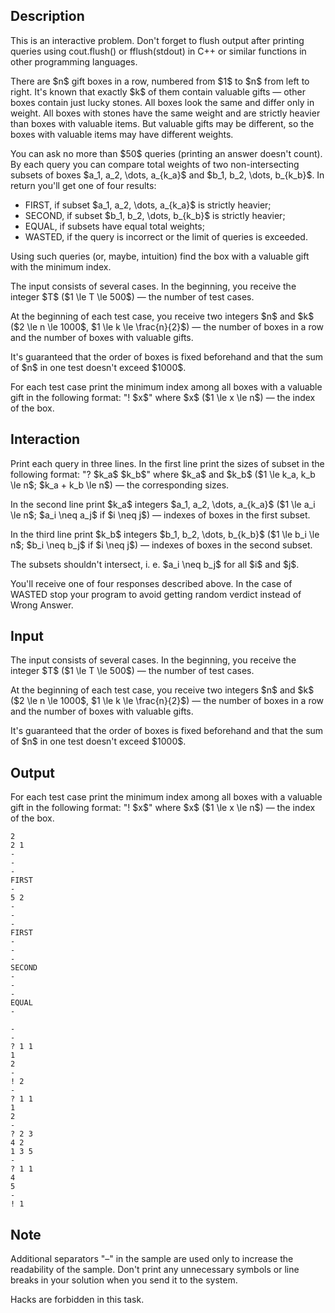 ## Description

<div><p><span class="tex-font-style-it">This is an interactive problem. Don't forget to flush output after printing queries using <span class="tex-font-style-tt">cout.flush()</span> or <span class="tex-font-style-tt">fflush(stdout)</span> in <span class="tex-font-style-tt">C++</span> or similar functions in other programming languages.</span></p><p>There are $n$ gift boxes in a row, numbered from $1$ to $n$ from left to right. It's known that exactly $k$ of them contain valuable gifts&nbsp;— other boxes contain just lucky stones. All boxes look the same and differ only in weight. All <span class="tex-font-style-it">boxes with stones have the same weight and are strictly heavier</span> than boxes with valuable items. But valuable gifts may be different, so the boxes with valuable items may have different weights.</p><p>You can ask no more than $50$ queries (printing an answer doesn't count). By each query you can compare total weights of two non-intersecting subsets of boxes $a_1, a_2, \dots, a_{k_a}$ and $b_1, b_2, \dots, b_{k_b}$. In return you'll get one of four results:</p><ul> <li> <span class="tex-font-style-tt">FIRST</span>, if subset $a_1, a_2, \dots, a_{k_a}$ is strictly <span class="tex-font-style-bf">heavier</span>; </li><li> <span class="tex-font-style-tt">SECOND</span>, if subset $b_1, b_2, \dots, b_{k_b}$ is strictly <span class="tex-font-style-bf">heavier</span>; </li><li> <span class="tex-font-style-tt">EQUAL</span>, if subsets have equal total weights; </li><li> <span class="tex-font-style-tt">WASTED</span>, if the query is incorrect or the limit of queries is exceeded. </li></ul><p>Using such queries (or, maybe, intuition) find the box with a valuable gift with <span class="tex-font-style-bf">the minimum index</span>.</p></div><div class="input-specification"><p>The input consists of several cases. In the beginning, you receive the integer $T$ ($1 \le T \le 500$)&nbsp;— the number of test cases.</p><p>At the beginning of each test case, you receive two integers $n$ and $k$ ($2 \le n \le 1000$, $1 \le k \le \frac{n}{2}$)&nbsp;— the number of boxes in a row and the number of boxes with valuable gifts.</p><p>It's guaranteed that the order of boxes is fixed beforehand and that the sum of $n$ in one test doesn't exceed $1000$.</p></div><div class="output-specification"><p>For each test case print the minimum index among all boxes with a valuable gift in the following format: "<span class="tex-font-style-tt">! $x$</span>" where $x$ ($1 \le x \le n$)&nbsp;— the index of the box.</p></div><div><h2>Interaction</h2><p>Print each query in three lines. In the first line print the sizes of subset in the following format: "<span class="tex-font-style-tt">? $k_a$ $k_b$</span>" where $k_a$ and $k_b$ ($1 \le k_a, k_b \le n$; $k_a + k_b \le n$)&nbsp;— the corresponding sizes.</p><p>In the second line print $k_a$ integers $a_1, a_2, \dots, a_{k_a}$ ($1 \le a_i \le n$; $a_i \neq a_j$ if $i \neq j$)&nbsp;— indexes of boxes in the first subset.</p><p>In the third line print $k_b$ integers $b_1, b_2, \dots, b_{k_b}$ ($1 \le b_i \le n$; $b_i \neq b_j$ if $i \neq j$)&nbsp;— indexes of boxes in the second subset.</p><p>The subsets shouldn't intersect, i. e. $a_i \neq b_j$ for all $i$ and $j$.</p><p>You'll receive one of four responses described above. In the case of <span class="tex-font-style-tt">WASTED</span> stop your program to avoid getting random verdict instead of <span class="tex-font-style-tt">Wrong Answer</span>.</p></div>

## Input

<p>The input consists of several cases. In the beginning, you receive the integer $T$ ($1 \le T \le 500$)&nbsp;— the number of test cases.</p><p>At the beginning of each test case, you receive two integers $n$ and $k$ ($2 \le n \le 1000$, $1 \le k \le \frac{n}{2}$)&nbsp;— the number of boxes in a row and the number of boxes with valuable gifts.</p><p>It's guaranteed that the order of boxes is fixed beforehand and that the sum of $n$ in one test doesn't exceed $1000$.</p>

## Output

<p>For each test case print the minimum index among all boxes with a valuable gift in the following format: "<span class="tex-font-style-tt">! $x$</span>" where $x$ ($1 \le x \le n$)&nbsp;— the index of the box.</p>





```input1
2
2 1
-
-
-
FIRST
-
5 2
-
-
-
FIRST
-
-
-
SECOND
-
-
-
EQUAL
-
```




```output1
-
-
? 1 1
1
2
-
! 2
-
? 1 1
1
2
-
? 2 3
4 2
1 3 5
-
? 1 1
4
5
-
! 1
```



## Note

<p>Additional separators "–" in the sample are used only to increase the readability of the sample. <span class="tex-font-style-bf">Don't print any unnecessary symbols or line breaks in your solution when you send it to the system.</span></p><p><span class="tex-font-style-it">Hacks are forbidden in this task.</span></p>
